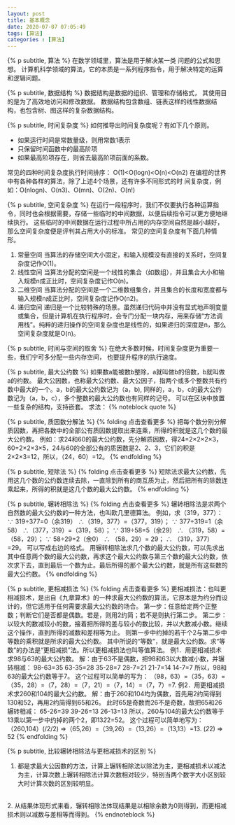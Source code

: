```yaml
---
layout: post
title: 基本概念
date: 2020-07-07 07:05:49
tags: [算法]
categories : [算法]
---
```

{% p subtitle, 算法 %}
在数学领域里，算法是用于解决某一类 问题的公式和思想。
计算机科学领域的算法，它的本质是一系列程序指令，用于解决特定的运算和逻辑问题。

{% p subtitle, 数据结构 %}
数据结构是数据的组织、管理和存储格式， 其使用目的是为了高效地访问和修改数据。
数据结构包含数组、链表这样的线性数据结构，也包含树、图这样的复杂数据结构。

{% p subtitle, 时间复杂度 %}
如何推导出时间复杂度呢？有如下几个原则。 
* 如果运行时间是常数量级，则用常数1表示 
* 只保留时间函数中的最高阶项 
* 如果最高阶项存在，则省去最高阶项前面的系数。

常见的四种时间复杂度执行时间排序：
O(1)<O(logn)<O(n)<O(n2) 
在编程的世界中有各种各样的算法，除了上述4个场景，还有许多不同形式的时 间复杂度，例如：O(nlogn)、O(n3)、O(mn)、O(2n)、O(n!)

{% p subtitle, 空间复杂度 %}
在运行一段程序时，我们不仅要执行各种运算指令，同时也会根据需要，存储一些临时的中间数据，以便后续指令可以更方便地继续执行。
这些临时的中间数据在运行过程中所占用的内存空间自然是越小越好，那么空间复杂度便是评判其占用大小的标准。
常见的空间复杂度有下面几种情形。 
1. 常量空间 
当算法的存储空间大小固定，和输入规模没有直接的关系时，空间复杂度记作O(1)。
2. 线性空间 
当算法分配的空间是一个线性的集合（如数组），并且集合大小和输入规模n成正比时，空间复杂度记作O(n)。
3. 二维空间 
当算法分配的空间是一个二维数组集合，并且集合的长度和宽度都与输入规模n成正比时，空间复杂度记作O(n2)。
4. 递归空间 
递归是一个比较特殊的场景。虽然递归代码中并没有显式地声明变量或集合，但是计算机在执行程序时，会专门分配一块内存，用来存储“方法调用栈”。纯粹的递归操作的空间复杂度也是线性的，如果递归的深度是n，那么空间复杂度就是O(n)。

{% p subtitle, 时间与空间的取舍 %}
在绝大多数时候，时间复杂度更为重要一些，我们宁可多分配一些内存空间， 也要提升程序的执行速度。

{% p subtitle, 最大公约数 %}
如果数a能被数b整除，a就叫做b的倍数，b就叫做a的约数。
最大公因数，也称最大公约数、最大公因子，指两个或多个整数共有约数中最大的一个。a，b的最大公约数记为（a，b), 同样的，a，b，c的最大公约数记为（a，b，c），多个整数的最大公约数也有同样的记号。
可以在区块中放置一些复杂的结构，支持嵌套。
求法：
{% noteblock quote %}

{% p subtitle, 质因数分解法 %}
{% folding 点击查看更多 %}
把每个数分别分解质因数，再把各数中的全部公有质因数提取出来连乘，所得的积就是这几个数的最大公约数。
例如：求24和60的最大公约数，先分解质因数，得24=2×2×2×3，60=2×2×3×5，24与60的全部公有的质因数是2、2、3，它们的积是2×2×3=12，所以，（24，60）=12。
{% endfolding %}

{% p subtitle, 短除法 %}
{% folding 点击查看更多 %}
短除法求最大公约数，先用这几个数的公约数连续去除，一直除到所有的商互质为止，然后把所有的除数连乘起来，所得的积就是这几个数的最大公约数。
{% endfolding %}

{% p subtitle, 辗转相除法 %}
{% folding 点击查看更多 %}
辗转相除法是求两个自然数的最大公约数的一种方法，也叫欧几里德算法。
例如，求（319，377）：
∵ 319÷377=0（余319）
∴（319，377）=（377，319）；
∵ 377÷319=1（余58）
∴（377，319）=（319，58）；
∵ 319÷58=5（余29）
∴ （319，58）=（58，29）；
∵ 58÷29=2（余0）
∴ （58，29）= 29；
∴ （319，377）=29。
可以写成右边的格式。
用辗转相除法求几个数的最大公约数，可以先求出其中任意两个数的最大公约数，再求这个最大公约数与第三个数的最大公约数，依次求下去，直到最后一个数为止。最后所得的那个最大公约数，就是所有这些数的最大公约数。
{% endfolding %}

{% p subtitle, 更相减损法 %}
{% folding 点击查看更多 %}
更相减损法：也叫更相减损术，是出自《九章算术》的一种求最大公约数的算法，它原本是为约分而设计的，但它适用于任何需要求最大公约数的场合。
第一步：任意给定两个正整数；判断它们是否都是偶数。若是，则用2约简；若不是则执行第二步。
第二步：以较大的数减较小的数，接着把所得的差与较小的数比较，并以大数减小数。继续这个操作，直到所得的减数和差相等为止。
则第一步中约掉的若干个2与第二步中等数的乘积就是所求的最大公约数。
其中所说的“等数”，就是最大公约数。求“等数”的办法是“更相减损”法。所以更相减损法也叫等值算法。
例1．用更相减损术求98与63的最大公约数。
解：由于63不是偶数，把98和63以大数减小数，并辗转相减：
98-63=35
63-35=28
35-28=7
28-7=21
21-7=14
14-7=7
所以，98和63的最大公约数等于7。
这个过程可以简单的写为：
（98，63）=（35，63）=（35，28）=（7，28）=（7，21）=（7，14）=（7，7）=7.
例2．用更相减损术求260和104的最大公约数。
解：由于260和104均为偶数，首先用2约简得到130和52，再用2约简得到65和26。
此时65是奇数而26不是奇数，故把65和26辗转相减：
65-26=39
39-26=13
26-13=13
所以，260与104的最大公约数等于13乘以第一步中约掉的两个2，即13*2*2=52。
这个过程可以简单地写为：
（260,104）(/2/2) =>（65,26）=（39,26）=（13,26）=（13,13）=13. (*2*2) => 52
{% endfolding %}

{% p subtitle, 比较辗转相除法与更相减损术的区别 %}
1. 都是求最大公因数的方法，计算上辗转相除法以除法为主，更相减损术以减法为主，计算次数上辗转相除法计算次数相对较少，特别当两个数字大小区别较大时计算次数的区别较明显。
<br/>
2. 从结果体现形式来看，辗转相除法体现结果是以相除余数为0则得到，而更相减损术则以减数与差相等而得到。
{% endnoteblock %}



